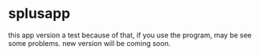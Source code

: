 # splusapp
this app version a test because of that, if you use the program, may be see some problems. new version will be coming soon.

